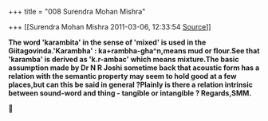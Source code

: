 +++
title = "008 Surendra Mohan Mishra"

+++
[[Surendra Mohan Mishra	2011-03-06, 12:33:54 [Source](https://groups.google.com/g/bvparishat/c/f0KxbLyp3p4)]]



**The word 'karambita' in the sense of 'mixed' is used in the Giitagovinda.'Karambha' : ka+rambha-gha^n,means mud or flour.See that 'karamba' is derived as 'k.r-ambac' which means mixture.The basic assumption made by Dr N R Joshi sometime back that acoustic form has a relation with the semantic property may seem to hold good at a few places,but can this be said in general ?Plainly is there a relation intrinsic between sound-word and thing - tangible or intangible ? Regards,SMM.**



